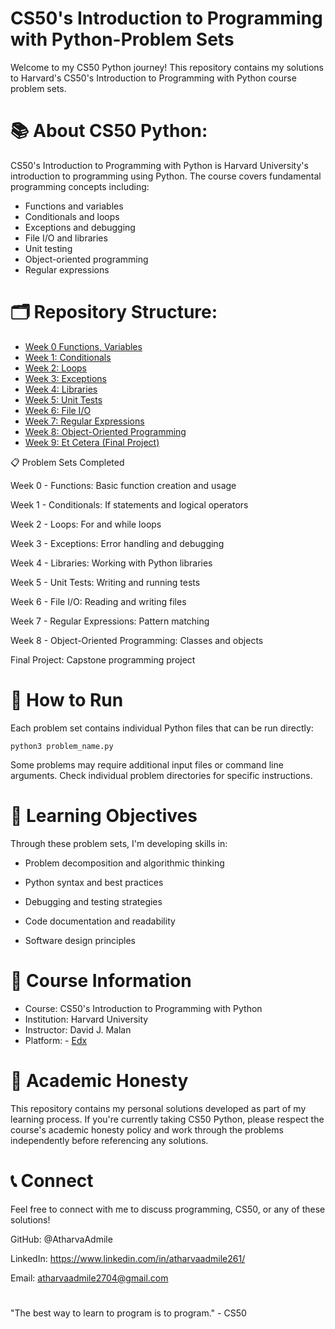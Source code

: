 # CS50's Introduction to Programming with Python-Problem Sets
Welcome to my CS50 Python journey! This repository contains my solutions to Harvard's CS50's Introduction to Programming with Python course problem sets.

# 📚 About CS50 Python:

CS50's Introduction to Programming with Python is Harvard University's introduction to programming using Python. The course covers fundamental programming concepts including:

- Functions and variables
- Conditionals and loops
- Exceptions and debugging
- File I/O and libraries
- Unit testing
- Object-oriented programming
- Regular expressions

# 🗂️ Repository Structure:

- [Week 0 Functions, Variables](https://github.com/AtharvaAdmile/CS50-Python/tree/main/Week%200%20Functions%2CVariable/)
- [Week 1: Conditionals](/)
- [Week 2: Loops](week2/)
- [Week 3: Exceptions](week3/)
- [Week 4: Libraries](week4/)
- [Week 5: Unit Tests](week5/)
- [Week 6: File I/O](week6/)
- [Week 7: Regular Expressions](week7/)
- [Week 8: Object-Oriented Programming](week8/)
- [Week 9: Et Cetera (Final Project)](Final%20project/)

📋 Problem Sets Completed

 Week 0 - Functions: Basic function creation and usage
 
 Week 1 - Conditionals: If statements and logical operators
 
 Week 2 - Loops: For and while loops
 
 Week 3 - Exceptions: Error handling and debugging
 
 Week 4 - Libraries: Working with Python libraries
 
 Week 5 - Unit Tests: Writing and running tests
 
 Week 6 - File I/O: Reading and writing files
 
 Week 7 - Regular Expressions: Pattern matching
 
 Week 8 - Object-Oriented Programming: Classes and objects
 
 Final Project: Capstone programming project

# 🚀 How to Run

Each problem set contains individual Python files that can be run directly:

``` python3 problem_name.py ```

Some problems may require additional input files or command line arguments. Check individual problem directories for specific instructions.

# 🎯 Learning Objectives
Through these problem sets, I'm developing skills in:

- Problem decomposition and algorithmic thinking

- Python syntax and best practices

- Debugging and testing strategies

- Code documentation and readability

- Software design principles

# 📖 Course Information

- Course: CS50's Introduction to Programming with Python
- Institution: Harvard University
- Instructor: David J. Malan
- Platform: - [Edx](https://www.edx.org/cs50)

# 🤝 Academic Honesty
This repository contains my personal solutions developed as part of my learning process. If you're currently taking CS50 Python, please respect the course's academic honesty policy and work through the problems independently before referencing any solutions.

# 📞 Connect
Feel free to connect with me to discuss programming, CS50, or any of these solutions!

GitHub: @AtharvaAdmile

LinkedIn: https://www.linkedin.com/in/atharvaadmile261/

Email: atharvaadmile2704@gmail.com
# 
"The best way to learn to program is to program." - CS50
